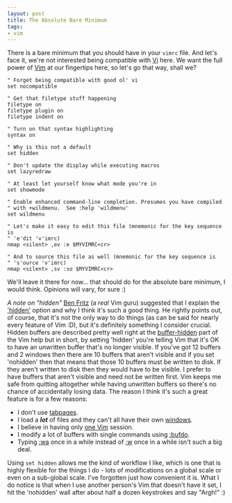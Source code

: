 ```yaml
---
layout: post
title: The Absolute Bare Minimum
tags:
- vim
---
```

There is a bare minimum that you should have in your `vimrc` file. And let's face it, we're not interested being compatible with [Vi](http://en.wikipedia.org/wiki/Vi) here. We want the full power of [Vim](http://www.vim.org/) at our fingertips here, so let's go that way, shall we?

``` vim
" Forget being compatible with good ol' vi
set nocompatible

" Get that filetype stuff happening
filetype on
filetype plugin on
filetype indent on

" Turn on that syntax highlighting
syntax on

" Why is this not a default
set hidden

" Don't update the display while executing macros
set lazyredraw

" At least let yourself know what mode you're in
set showmode

" Enable enhanced command-line completion. Presumes you have compiled
" with +wildmenu.  See :help 'wildmenu'
set wildmenu

" Let's make it easy to edit this file (mnemonic for the key sequence is
" 'e'dit 'v'imrc)
nmap <silent> ,ev :e $MYVIMRC<cr>

" And to source this file as well (mnemonic for the key sequence is
" 's'ource 'v'imrc)
nmap <silent> ,sv :so $MYVIMRC<cr>
```

We'll leave it there for now... that should do for the absolute bare minimum, I would think. Opinions will vary, for sure :)

*A note on "hidden"* [Ben Fritz](http://vim.wikia.com/wiki/User:Fritzophrenic) (a *real* Vim guru) suggested that I explain the ['hidden'](http://vimdoc.sourceforge.net/htmldoc/options.html#'hidden') option and why I think it's such a good thing. He rightly points out, of course, that it's not the only way to do things (as can be said for nearly every feature of Vim :D), but it's definitely something I consider crucial. Hidden buffers are described pretty well right at the [buffer-hidden](http://vimdoc.sourceforge.net/htmldoc/windows.html#buffer-hidden) part of the Vim help but in short, by setting 'hidden' you're telling Vim that it's OK to have an unwritten buffer that's no longer visible. If you've got 12 buffers and 2 windows then there are 10 buffers that aren't visible and if you set 'nohidden' then that means that those 10 buffers must be written to disk. If they aren't written to disk then they would have to be visible. I prefer to have buffers that aren't visible and need not be written first. Vim keeps me safe from quitting altogether while having unwritten buffers so there's no chance of accidentally losing data. The reason I think it's such a great feature is for a few reasons:

- I don't use [tabpages](http://vimdoc.sourceforge.net/htmldoc/tabpage.html#tabpage).
- I load a ***lot*** of files and they can't all have their own [windows](http://vimdoc.sourceforge.net/htmldoc/windows.html#windows).
- I believe in having only [one Vim](http://vimeo.com/4446112) session.
- I modify a lot of buffers with single commands using [:bufdo](http://vimdoc.sourceforge.net/htmldoc/windows.html#:bufdo).
- Typing [:wa](http://vimdoc.sourceforge.net/htmldoc/editing.html#:wall) once in a while instead of [:w](http://vimdoc.sourceforge.net/htmldoc/editing.html#:w) once in a while isn't such a big deal.

Using `set hidden` allows me the kind of workflow I like, which is one that is highly flexible for the things I do - lots of modifications on a global scale or even on a sub-global scale. I've forgotten just how convenient it is. What I do notice is that when I use another person's Vim that doesn't have it set, I hit the 'nohidden' wall after about half a dozen keystrokes and say "Argh!" :)
